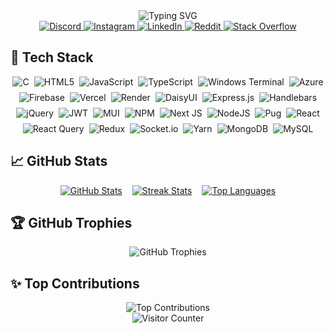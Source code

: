 <!-- 🌊 Dynamic Color Wave Header -->
<div align="center">
  <img src="https://readme-typing-svg.demolab.com?font=Fira+Code&weight=600&size=26&duration=3000&pause=1000&color=00CCFF&center=true&vCenter=true&width=435&lines=Omnath+Ganapure;Full+Stack+Developer;Open+Source+Enthusiast" alt="Typing SVG" />
</div>

<!-- 🌐 Socials with Hover Effect -->
<div align="center">
  <a href="https://discord.gg/KmBQApDN" target="_blank">
    <img src="https://img.shields.io/badge/Discord-%237289DA.svg?logo=discord&logoColor=white" alt="Discord" class="hover-grow"/>
  </a>
  <a href="https://instagram.com/john_doe_2534" target="_blank">
    <img src="https://img.shields.io/badge/Instagram-%23E4405F.svg?logo=Instagram&logoColor=white" alt="Instagram" class="hover-grow"/>
  </a>
  <a href="https://linkedin.com/in/omnathganapure" target="_blank">
    <img src="https://img.shields.io/badge/LinkedIn-%230077B5.svg?logo=linkedin&logoColor=white" alt="LinkedIn" class="hover-grow"/>
  </a>
  <a href="https://reddit.com/user/Mountain_Noise8768" target="_blank">
    <img src="https://img.shields.io/badge/Reddit-%23FF4500.svg?logo=Reddit&logoColor=white" alt="Reddit" class="hover-grow"/>
  </a>
  <a href="https://stackoverflow.com/users/23559493" target="_blank">
    <img src="https://img.shields.io/badge/-Stackoverflow-FE7A16?logo=stack-overflow&logoColor=white" alt="Stack Overflow" class="hover-grow"/>
  </a>
</div>

<!-- 💻 Tech Stack with Animated Wave -->
## 🚀 Tech Stack
<div align="center">
  <div style="display: flex; flex-wrap: wrap; justify-content: center; gap: 8px;">
    <img src="https://img.shields.io/badge/c-%2300599C.svg?style=for-the-badge&logo=c&logoColor=white" alt="C" class="wave-animation"/>
    <img src="https://img.shields.io/badge/html5-%23E34F26.svg?style=for-the-badge&logo=html5&logoColor=white" alt="HTML5" class="wave-animation"/>
    <img src="https://img.shields.io/badge/javascript-%23323330.svg?style=for-the-badge&logo=javascript&logoColor=%23F7DF1E" alt="JavaScript" class="wave-animation"/>
    <img src="https://img.shields.io/badge/typescript-%23007ACC.svg?style=for-the-badge&logo=typescript&logoColor=white" alt="TypeScript" class="wave-animation"/>
    <img src="https://img.shields.io/badge/Windows%20Terminal-%234D4D4D.svg?style=for-the-badge&logo=windows-terminal&logoColor=white" alt="Windows Terminal" class="wave-animation"/>
    <img src="https://img.shields.io/badge/azure-%230072C6.svg?style=for-the-badge&logo=microsoftazure&logoColor=white" alt="Azure" class="wave-animation"/>
    <img src="https://img.shields.io/badge/firebase-%23039BE5.svg?style=for-the-badge&logo=firebase" alt="Firebase" class="wave-animation"/>
    <img src="https://img.shields.io/badge/vercel-%23000000.svg?style=for-the-badge&logo=vercel&logoColor=white" alt="Vercel" class="wave-animation"/>
    <img src="https://img.shields.io/badge/Render-%46E3B7.svg?style=for-the-badge&logo=render&logoColor=white" alt="Render" class="wave-animation"/>
    <img src="https://img.shields.io/badge/daisyui-5A0EF8?style=for-the-badge&logo=daisyui&logoColor=white" alt="DaisyUI" class="wave-animation"/>
    <img src="https://img.shields.io/badge/express.js-%23404d59.svg?style=for-the-badge&logo=express&logoColor=%2361DAFB" alt="Express.js" class="wave-animation"/>
    <img src="https://img.shields.io/badge/Handlebars-%23000000?style=for-the-badge&logo=Handlebars.js&logoColor=white" alt="Handlebars" class="wave-animation"/>
    <img src="https://img.shields.io/badge/jquery-%230769AD.svg?style=for-the-badge&logo=jquery&logoColor=white" alt="jQuery" class="wave-animation"/>
    <img src="https://img.shields.io/badge/JWT-black?style=for-the-badge&logo=JSON%20web%20tokens" alt="JWT" class="wave-animation"/>
    <img src="https://img.shields.io/badge/MUI-%230081CB.svg?style=for-the-badge&logo=mui&logoColor=white" alt="MUI" class="wave-animation"/>
    <img src="https://img.shields.io/badge/NPM-%23CB3837.svg?style=for-the-badge&logo=npm&logoColor=white" alt="NPM" class="wave-animation"/>
    <img src="https://img.shields.io/badge/Next-black?style=for-the-badge&logo=next.js&logoColor=white" alt="Next JS" class="wave-animation"/>
    <img src="https://img.shields.io/badge/node.js-6DA55F?style=for-the-badge&logo=node.js&logoColor=white" alt="NodeJS" class="wave-animation"/>
    <img src="https://img.shields.io/badge/Pug-FFF?style=for-the-badge&logo=pug&logoColor=A86454" alt="Pug" class="wave-animation"/>
    <img src="https://img.shields.io/badge/react-%2320232a.svg?style=for-the-badge&logo=react&logoColor=%2361DAFB" alt="React" class="wave-animation"/>
    <img src="https://img.shields.io/badge/-React%20Query-FF4154?style=for-the-badge&logo=react%20query&logoColor=white" alt="React Query" class="wave-animation"/>
    <img src="https://img.shields.io/badge/redux-%23593d88.svg?style=for-the-badge&logo=redux&logoColor=white" alt="Redux" class="wave-animation"/>
    <img src="https://img.shields.io/badge/Socket.io-black?style=for-the-badge&logo=socket.io&badgeColor=010101" alt="Socket.io" class="wave-animation"/>
    <img src="https://img.shields.io/badge/yarn-%232C8EBB.svg?style=for-the-badge&logo=yarn&logoColor=white" alt="Yarn" class="wave-animation"/>
    <img src="https://img.shields.io/badge/MongoDB-%234ea94b.svg?style=for-the-badge&logo=mongodb&logoColor=white" alt="MongoDB" class="wave-animation"/>
    <img src="https://img.shields.io/badge/mysql-4479A1.svg?style=for-the-badge&logo=mysql&logoColor=white" alt="MySQL" class="wave-animation"/>
  </div>
</div>

<!-- 📊 GitHub Stats with Card Flip Effect -->
## 📈 GitHub Stats
<div align="center" style="display: flex; flex-wrap: wrap; justify-content: center; gap: 16px;">
  <a href="https://github.com/Om6214">
    <img src="https://github-readme-stats.vercel.app/api?username=Om6214&theme=onedark&hide_border=false&include_all_commits=true&count_private=true" alt="GitHub Stats"/>
  </a>
  <a href="https://github.com/Om6214">
    <img src="https://github-readme-streak-stats.herokuapp.com/?user=Om6214&theme=onedark&hide_border=false" alt="Streak Stats"/>
  </a>
  <a href="https://github.com/Om6214">
    <img src="https://github-readme-stats.vercel.app/api/top-langs/?username=Om6214&theme=onedark&hide_border=false&include_all_commits=true&count_private=true&layout=compact" alt="Top Languages"/>
  </a>
</div>

<!-- 🏆 GitHub Trophies -->
## 🏆 GitHub Trophies
<div align="center">
  <img src="https://github-profile-trophy.vercel.app/?username=Om6214&theme=radical&no-frame=false&no-bg=true&margin-w=4" alt="GitHub Trophies"/>
</div>

<!-- 🔝 Top Contributed Repo -->
## ✨ Top Contributions
<div align="center">
  <img src="https://github-contributor-stats.vercel.app/api?username=Om6214&limit=5&theme=dark&combine_all_yearly_contributions=true" alt="Top Contributions"/>
</div>

<!-- 👣 Visitor Counter -->
<div align="center">
  <img src="https://komarev.com/ghpvc/?username=Om6214&label=Profile%20Views&color=0e75b6&style=flat" alt="Visitor Counter" />
</div>



<!-- Proudly created with GPRM ( https://gprm.itsvg.in ) -->
